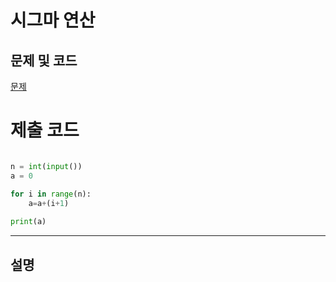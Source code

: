 시그마 연산
=======

문제 및 코드
-----
[문제](https://www.acmicpc.net/problem/8393)




# 제출 코드

``` python

n = int(input())
a = 0

for i in range(n):
    a=a+(i+1)
    
print(a)

```


- - - - - 

설명
------
